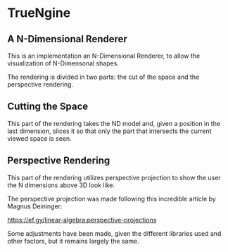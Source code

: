 # TrueNgine
## A N-Dimensional Renderer

This is an implementation an N-Dimensional Renderer, to allow the visualization of N-Dimensonal shapes.

The rendering is divided in two parts: the cut of the space and the perspective rendering.


## Cutting the Space
This part of the rendering takes the ND model and, given a position in the last dimension, slices it so that only the part that intersects the current viewed space is seen.

## Perspective Rendering
This part of the rendering utilizes perspective projection to show the user the N dimensions above 3D look like.

The perspective projection was made following this incredible article by Magnus Deininger:

https://ef.gy/linear-algebra:perspective-projections

Some adjustments have been made, given the different libraries used and other factors, but it remains largely the same.
